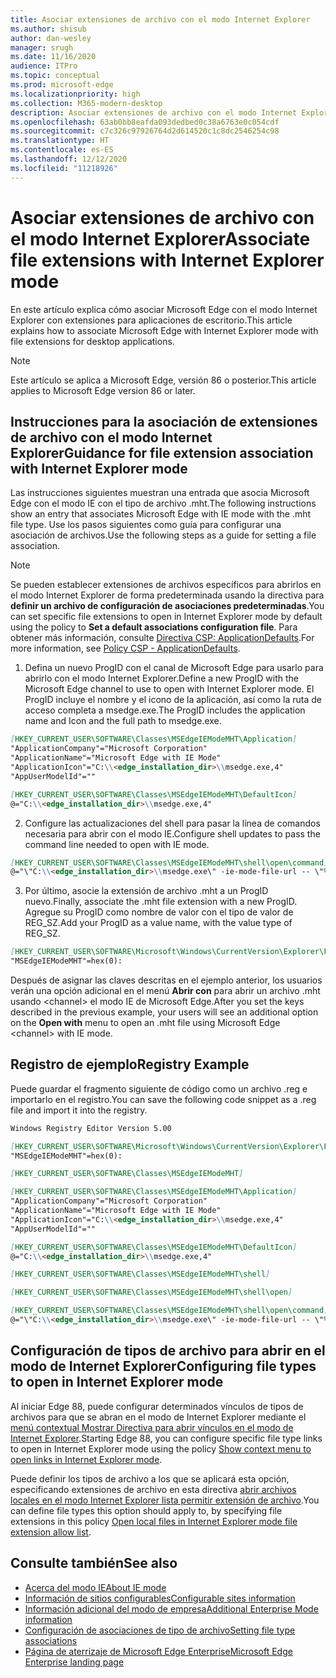 ```yaml
---
title: Asociar extensiones de archivo con el modo Internet Explorer
ms.author: shisub
author: dan-wesley
manager: srugh
ms.date: 11/16/2020
audience: ITPro
ms.topic: conceptual
ms.prod: microsoft-edge
ms.localizationpriority: high
ms.collection: M365-modern-desktop
description: Asociar extensiones de archivo con el modo Internet Explorer
ms.openlocfilehash: 63ab0bb8eafda093dedbed0c38a6763e0c054cdf
ms.sourcegitcommit: c7c326c97926764d2d614520c1c8dc2546254c98
ms.translationtype: HT
ms.contentlocale: es-ES
ms.lasthandoff: 12/12/2020
ms.locfileid: "11218926"
---
```

# <span data-ttu-id="ac6f8-103">Asociar extensiones de archivo con el modo Internet Explorer</span><span class="sxs-lookup"><span data-stu-id="ac6f8-103">Associate file extensions with Internet Explorer mode</span></span>

<span data-ttu-id="ac6f8-104">En este artículo explica cómo asociar Microsoft Edge con el modo Internet Explorer con extensiones para aplicaciones de escritorio.</span><span class="sxs-lookup"><span data-stu-id="ac6f8-104">This article explains how to associate Microsoft Edge with Internet Explorer mode with file extensions for desktop applications.</span></span>

> [!NOTE]
> <span data-ttu-id="ac6f8-105">Este artículo se aplica a Microsoft Edge, versión 86 o posterior.</span><span class="sxs-lookup"><span data-stu-id="ac6f8-105">This article applies to Microsoft Edge version 86 or later.</span></span>

## <span data-ttu-id="ac6f8-106">Instrucciones para la asociación de extensiones de archivo con el modo Internet Explorer</span><span class="sxs-lookup"><span data-stu-id="ac6f8-106">Guidance for file extension association with Internet Explorer mode</span></span>

<span data-ttu-id="ac6f8-107">Las instrucciones siguientes muestran una entrada que asocia Microsoft Edge con el modo IE con el tipo de archivo .mht.</span><span class="sxs-lookup"><span data-stu-id="ac6f8-107">The following instructions show an entry that associates Microsoft Edge with IE mode with the .mht file type.</span></span> <span data-ttu-id="ac6f8-108">Use los pasos siguientes como guía para configurar una asociación de archivos.</span><span class="sxs-lookup"><span data-stu-id="ac6f8-108">Use the following steps as a guide for setting a file association.</span></span>

> [!NOTE]
> <span data-ttu-id="ac6f8-109">Se pueden establecer extensiones de archivos específicos para abrirlos en el modo Internet Explorer de forma predeterminada usando la directiva para **definir un archivo de configuración de asociaciones predeterminadas**.</span><span class="sxs-lookup"><span data-stu-id="ac6f8-109">You can set specific file extensions to open in Internet Explorer mode by default using the policy to **Set a default associations configuration file**.</span></span> <span data-ttu-id="ac6f8-110">Para obtener más información, consulte [Directiva CSP: ApplicationDefaults](https://docs.microsoft.com/windows/client-management/mdm/policy-csp-applicationdefaults#applicationdefaults-defaultassociationsconfiguration).</span><span class="sxs-lookup"><span data-stu-id="ac6f8-110">For more information, see [Policy CSP - ApplicationDefaults](https://docs.microsoft.com/windows/client-management/mdm/policy-csp-applicationdefaults#applicationdefaults-defaultassociationsconfiguration).</span></span>

1. <span data-ttu-id="ac6f8-111">Defina un nuevo ProgID con el canal de Microsoft Edge para usarlo para abrirlo con el modo Internet Explorer.</span><span class="sxs-lookup"><span data-stu-id="ac6f8-111">Define a new ProgID with the Microsoft Edge channel to use to open with Internet Explorer mode.</span></span> <span data-ttu-id="ac6f8-112">El ProgID incluye el nombre y el icono de la aplicación, así como la ruta de acceso completa a msedge.exe.</span><span class="sxs-lookup"><span data-stu-id="ac6f8-112">The ProgID includes the application name and Icon and the full path to msedge.exe.</span></span>

```markdown
[HKEY_CURRENT_USER\SOFTWARE\Classes\MSEdgeIEModeMHT\Application]
"ApplicationCompany"="Microsoft Corporation"
"ApplicationName"="Microsoft Edge with IE Mode"
"ApplicationIcon"="C:\\<edge_installation_dir>\\msedge.exe,4"
"AppUserModelId"=""
```

```markdown
[HKEY_CURRENT_USER\SOFTWARE\Classes\MSEdgeIEModeMHT\DefaultIcon]
@="C:\\<edge_installation_dir>\\msedge.exe,4"
```

2. <span data-ttu-id="ac6f8-113">Configure las actualizaciones del shell para pasar la línea de comandos necesaria para abrir con el modo IE.</span><span class="sxs-lookup"><span data-stu-id="ac6f8-113">Configure shell updates to pass the command line needed to open with IE mode.</span></span>

```markdown
[HKEY_CURRENT_USER\SOFTWARE\Classes\MSEdgeIEModeMHT\shell\open\command]
@="\"C:\\<edge_installation_dir>\\msedge.exe\" -ie-mode-file-url -- \"%1\""
```

3. <span data-ttu-id="ac6f8-114">Por último, asocie la extensión de archivo .mht a un ProgID nuevo.</span><span class="sxs-lookup"><span data-stu-id="ac6f8-114">Finally, associate the .mht file extension with a new ProgID.</span></span> <span data-ttu-id="ac6f8-115">Agregue su ProgID como nombre de valor con el tipo de valor de REG_SZ.</span><span class="sxs-lookup"><span data-stu-id="ac6f8-115">Add your ProgID as a value name, with the value type of REG_SZ.</span></span>

```markdown
[HKEY_CURRENT_USER\SOFTWARE\Microsoft\Windows\CurrentVersion\Explorer\FileExts\.mht\OpenWithProgids]
"MSEdgeIEModeMHT"=hex(0):
```

<span data-ttu-id="ac6f8-116">Después de asignar las claves descritas en el ejemplo anterior, los usuarios verán una opción adicional en el menú **Abrir con** para abrir un archivo .mht usando \<channel\> el modo IE de Microsoft Edge.</span><span class="sxs-lookup"><span data-stu-id="ac6f8-116">After you set the keys described in the previous example, your users will see an additional option on the **Open with** menu to open an .mht file using Microsoft Edge \<channel\> with IE mode.</span></span>

## <span data-ttu-id="ac6f8-117">Registro de ejemplo</span><span class="sxs-lookup"><span data-stu-id="ac6f8-117">Registry Example</span></span>

<span data-ttu-id="ac6f8-118">Puede guardar el fragmento siguiente de código como un archivo .reg e importarlo en el registro.</span><span class="sxs-lookup"><span data-stu-id="ac6f8-118">You can save the following code snippet as a .reg file and import it into the registry.</span></span>

```markdown
Windows Registry Editor Version 5.00

[HKEY_CURRENT_USER\SOFTWARE\Microsoft\Windows\CurrentVersion\Explorer\FileExts\.mht\OpenWithProgids]
"MSEdgeIEModeMHT"=hex(0):

[HKEY_CURRENT_USER\SOFTWARE\Classes\MSEdgeIEModeMHT]

[HKEY_CURRENT_USER\SOFTWARE\Classes\MSEdgeIEModeMHT\Application]
"ApplicationCompany"="Microsoft Corporation"
"ApplicationName"="Microsoft Edge with IE Mode"
"ApplicationIcon"="C:\\<edge_installation_dir>\\msedge.exe,4"
"AppUserModelId"=""

[HKEY_CURRENT_USER\SOFTWARE\Classes\MSEdgeIEModeMHT\DefaultIcon]
@="C:\\<edge_installation_dir>\\msedge.exe,4"

[HKEY_CURRENT_USER\SOFTWARE\Classes\MSEdgeIEModeMHT\shell]

[HKEY_CURRENT_USER\SOFTWARE\Classes\MSEdgeIEModeMHT\shell\open]

[HKEY_CURRENT_USER\SOFTWARE\Classes\MSEdgeIEModeMHT\shell\open\command]
@="\"C:\\<edge_installation_dir>\\msedge.exe\" -ie-mode-file-url -- \"%1\""

```
## <span data-ttu-id="ac6f8-119">Configuración de tipos de archivo para abrir en el modo de Internet Explorer</span><span class="sxs-lookup"><span data-stu-id="ac6f8-119">Configuring file types to open in Internet Explorer mode</span></span>

<span data-ttu-id="ac6f8-120">Al iniciar Edge 88, puede configurar determinados vínculos de tipos de archivos para que se abran en el modo de Internet Explorer mediante el [menú contextual Mostrar Directiva para abrir vínculos en el modo de Internet Explorer](https://docs.microsoft.com/deployedge/microsoft-edge-policies#show-context-menu-to-open-a-link-in-internet-explorer-mode).</span><span class="sxs-lookup"><span data-stu-id="ac6f8-120">Starting Edge 88, you can configure specific file type links to open in Internet Explorer mode using the policy [Show context menu to open links in Internet Explorer mode](https://docs.microsoft.com/deployedge/microsoft-edge-policies#show-context-menu-to-open-a-link-in-internet-explorer-mode).</span></span> 

<span data-ttu-id="ac6f8-121">Puede definir los tipos de archivo a los que se aplicará esta opción, especificando extensiones de archivo en esta directiva [abrir archivos locales en el modo Internet Explorer lista permitir extensión de archivo](https://docs.microsoft.com/deployedge/microsoft-edge-policies#internetexplorerintegrationlocalfileextensionallowlist).</span><span class="sxs-lookup"><span data-stu-id="ac6f8-121">You can define file types this option should apply to, by specifying file extensions in this policy [Open local files in Internet Explorer mode file extension allow list](https://docs.microsoft.com/deployedge/microsoft-edge-policies#internetexplorerintegrationlocalfileextensionallowlist).</span></span> 

## <span data-ttu-id="ac6f8-122">Consulte también</span><span class="sxs-lookup"><span data-stu-id="ac6f8-122">See also</span></span>

- [<span data-ttu-id="ac6f8-123">Acerca del modo IE</span><span class="sxs-lookup"><span data-stu-id="ac6f8-123">About IE mode</span></span>](https://docs.microsoft.com/deployedge/edge-ie-mode)
- [<span data-ttu-id="ac6f8-124">Información de sitios configurables</span><span class="sxs-lookup"><span data-stu-id="ac6f8-124">Configurable sites information</span></span>](https://docs.microsoft.com/deployedge/edge-learnmore-configurable-sites-ie-mode)
- [<span data-ttu-id="ac6f8-125">Información adicional del modo de empresa</span><span class="sxs-lookup"><span data-stu-id="ac6f8-125">Additional Enterprise Mode information</span></span>](https://docs.microsoft.com/internet-explorer/ie11-deploy-guide/enterprise-mode-overview-for-ie11)
- [<span data-ttu-id="ac6f8-126">Configuración de asociaciones de tipo de archivo</span><span class="sxs-lookup"><span data-stu-id="ac6f8-126">Setting file type associations</span></span>](https://docs.microsoft.com/windows/win32/shell/fa-file-types)
- [<span data-ttu-id="ac6f8-127">Página de aterrizaje de Microsoft Edge Enterprise</span><span class="sxs-lookup"><span data-stu-id="ac6f8-127">Microsoft Edge Enterprise landing page</span></span>](https://aka.ms/EdgeEnterprise)
